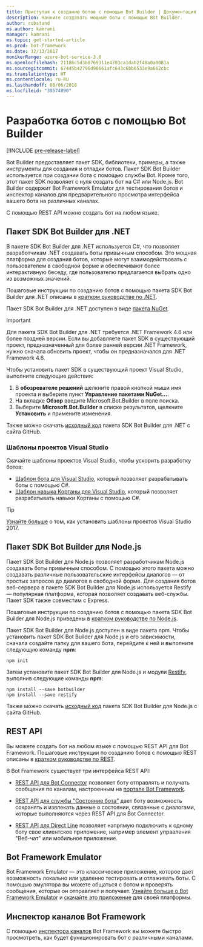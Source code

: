 ```yaml
---
title: Приступая к созданию ботов с помощью Bot Builder | Документация Майкрософт
description: Начните создавать мощные боты с помощью Bot Builder.
author: robstand
ms.author: kamrani
manager: kamrani
ms.topic: get-started-article
ms.prod: bot-framework
ms.date: 12/13/2017
monikerRange: azure-bot-service-3.0
ms.openlocfilehash: 21186c5d3b0769311e4703ca1dab2f48a0a0081a
ms.sourcegitcommit: 67445b42796d90661afc643c6bb6533e9a662cbc
ms.translationtype: HT
ms.contentlocale: ru-RU
ms.lasthandoff: 08/06/2018
ms.locfileid: "39574890"
---
```

# <a name="develop-bots-with-bot-builder"></a>Разработка ботов с помощью Bot Builder

[!INCLUDE [pre-release-label](includes/pre-release-label-v3.md)]

Bot Builder предоставляет пакет SDK, библиотеки, примеры, а также инструменты для создания и отладки ботов. Пакет SDK Bot Builder используется при создании бота с помощью службы Bot. Кроме того, этот пакет SDK позволяет с нуля создать бот на C# или Node.js. Bot Builder содержит Bot Framework Emulator для тестирования ботов и инспектор каналов для предварительного просмотра интерфейса вашего бота на различных каналах.

С помощью REST API можно создать бот на любом языке.

## <a name="bot-builder-sdk-for-net"></a>Пакет SDK Bot Builder для .NET
В пакете SDK Bot Builder для .NET используется C#, что позволяет разработчикам .NET создавать боты привычным способом. Это мощная платформа для создания ботов, которые могут взаимодействовать с пользователем в свободной форме и обеспечивают более интерактивную беседу, где пользователю предлагается выбрать одно из возможных значений. 

Пошаговые инструкции по созданию ботов с помощью пакета SDK Bot Builder для .NET описаны в [кратком руководстве по .NET](~/dotnet/bot-builder-dotnet-quickstart.md).

Пакет SDK Bot Builder для .NET доступен в виде [пакета NuGet](https://www.nuget.org/packages/Microsoft.Bot.Builder/).

> [!IMPORTANT]
> Для пакета SDK Bot Builder для .NET требуется .NET Framework 4.6 или более поздней версии. Если вы добавляете пакет SDK в существующий проект, предназначенный для более ранней версии .NET Framework, нужно сначала обновить проект, чтобы он предназначался для .NET Framework 4.6.

Чтобы установить пакет SDK в существующий проект Visual Studio, выполните следующие действия:

1. В **обозревателе решений** щелкните правой кнопкой мыши имя проекта и выберите пункт **Управление пакетами NuGet…**.
2. На вкладке **Обзор** введите Microsoft.Bot.Builder в поле поиска.
3. Выберите **Microsoft.Bot.Builder** в списке результатов, щелкните **Установить** и примените изменения.

Также можно скачать [исходный код](https://github.com/Microsoft/BotBuilder/tree/master/CSharp) пакета SDK Bot Builder для .NET с сайта GitHub.

### <a name="visual-studio-project-templates"></a>Шаблоны проектов Visual Studio
Скачайте шаблоны проектов Visual Studio, чтобы ускорить разработку ботов:

* [Шаблон бота для Visual Studio][bot-template], который позволяет разрабатывать боты с помощью C#.
* [Шаблон навыка Кортаны для Visual Studio][cortana-template], который позволяет разрабатывать навыки Кортаны с помощью C#.

> [!TIP]
> <a href="/visualstudio/ide/how-to-locate-and-organize-project-and-item-templates" target="_blank">Узнайте больше</a> о том, как установить шаблоны проектов Visual Studio 2017.

## <a name="bot-builder-sdk-for-nodejs"></a>Пакет SDK Bot Builder для Node.js
Пакет SDK Bot Builder для Node.js позволяет разработчикам Node.js создавать боты привычным способом. С помощью этого пакета можно создавать различные пользовательские интерфейсы диалогов — от простых запросов до диалогов в свободной форме. Для создания ботов веб-сервера в пакете SDK Bot Builder для Node.js используется Restify — популярная платформа, которая позволяет создавать веб-службы. Пакет SDK также совместим с Express. 

Пошаговые инструкции по созданию ботов с помощью пакета SDK Bot Builder для Node.js приведены в [кратком руководстве по Node.js](~/nodejs/bot-builder-nodejs-quickstart.md). 

Пакет SDK Bot Builder для Node.js доступен в виде пакета npm. Чтобы установить пакет SDK Bot Builder для Node.js и его зависимости, сначала создайте папку для вашего бота, перейдите к ней и выполните следующую команду **npm**:

```nodejs
npm init
```

Затем установите пакет SDK Bot Builder для Node.js и модули <a href="http://restify.com/" target="_blank">Restify</a>, выполнив следующие команды **npm**:

```nodejs
npm install --save botbuilder
npm install --save restify
```

Также можно скачать [исходный код](https://github.com/Microsoft/BotBuilder/tree/master/Node) пакета SDK Bot Builder для Node.js с сайта GitHub.

## <a name="rest-api"></a>REST API

Вы можете создать бот на любом языке с помощью REST API для Bot Framework. Пошаговые инструкции по созданию ботов с помощью REST описаны в [кратком руководстве по REST](rest-api/bot-framework-rest-connector-quickstart.md).

В Bot Framework существует три интерфейса REST API:

 - [REST API для Bot Connector][connectorAPI] позволяет боту отправлять и получать сообщения по каналам, настроенным на [портале Bot Framework](https://dev.botframework.com/). 

- [REST API для службы "Состояние бота"][stateAPI] дает боту возможность сохранять и извлекать данные о состоянии, связанные с диалогами, которые выполняются через REST API для Bot Connector.

- [REST API для Direct Line][directLineAPI] позволяет напрямую подключить к одному боту свое клиентское приложение, например элемент управления "Веб-чат" или мобильное приложение.

## <a name="bot-framework-emulator"></a>Bot Framework Emulator
Bot Framework Emulator — это классическое приложение, которое дает возможность локально или удаленно тестировать и отлаживать боты. С помощью эмулятора вы можете общаться с ботом и проверять сообщения, которые он отправляет и получает. [Узнайте больше о Bot Framework Emulator](~/bot-service-debug-emulator.md) и [скачайте это приложение](http://emulator.botframework.com) для своей платформы.

## <a name="bot-framework-channel-inspector"></a>Инспектор каналов Bot Framework
С помощью [инспектора каналов](bot-service-channel-inspector.md) Bot Framework вы можете быстро просмотреть, как будет функционировать бот с различными каналами.

[bot-template]: http://aka.ms/bf-bc-vstemplate
[cortana-template]: https://aka.ms/bf-cortanaskill-template


[connectorAPI]: https://docs.botframework.com/en-us/restapi/connector/#navtitle
 
[stateAPI]: https://docs.botframework.com/en-us/restapi/state/#navtitle

[directLineAPI]: https://docs.botframework.com/en-us/restapi/directline3/#navtitle
